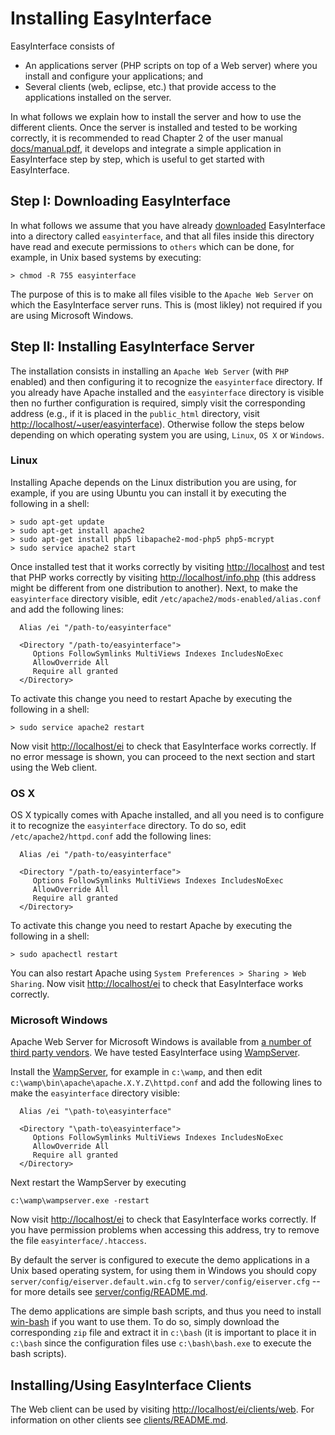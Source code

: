 # Installing EasyInterface

EasyInterface consists of 

 * An applications server (PHP scripts on top of a Web server) where you install and configure your applications; and 
 * Several clients (web, eclipse, etc.) that provide access to the applications installed on the server.

In what follows we explain how to install the server and how to use the different clients. Once the server is installed and tested to be working correctly, it is recommended to read Chapter 2 of the user manual [docs/manual.pdf](file://docs/manual.pdf), it develops and integrate a simple application in EasyInterface step by step, which is useful to get started with EasyInterface.

## Step I: Downloading EasyInterface

In what follows we assume that you have already [downloaded](http://github.com/abstools/easyinterface) EasyInterface into a directory called `easyinterface`, and that all files inside this directory have read and execute permissions to `others` which can be done, for example, in Unix based systems by executing:

	> chmod -R 755 easyinterface

The purpose of this is to make all files visible to the `Apache Web Server` on which the EasyInterface server runs. This is (most likley) not required if you are using Microsoft Windows. 

## Step II: Installing EasyInterface Server

The installation consists in installing an `Apache Web Server` (with `PHP` enabled) and then configuring it to recognize the `easyinterface` directory. If you already have Apache installed and the `easyinterface` directory is visible then no further configuration is required, simply visit the corresponding address (e.g., if it is placed in the `public_html` directory, visit [http://localhost/~user/easyinterface](http://localhost/~user/easyinterface)). Otherwise follow the steps below depending on which operating system you are using, `Linux`, `OS X` or `Windows`.


### Linux

Installing Apache depends on the Linux distribution you are using, for example, if you are using Ubuntu you can install it by executing the following in a shell:

    > sudo apt-get update
    > sudo apt-get install apache2
    > sudo apt-get install php5 libapache2-mod-php5 php5-mcrypt
    > sudo service apache2 start

Once installed test that it works correctly by visiting [http://localhost](http://localhost) and test that PHP works correctly by visiting [http://localhost/info.php](http://localhost/info.php) (this address might be different from one distribution to another). Next, to make the `easyinterface` directory visible, edit `/etc/apache2/mods-enabled/alias.conf` and add the following lines:

	  Alias /ei "/path-to/easyinterface"

	  <Directory "/path-to/easyinterface">
	     Options FollowSymlinks MultiViews Indexes IncludesNoExec
	     AllowOverride All
	     Require all granted
	  </Directory>

To activate this change you need to restart Apache by executing the following in a shell:
    
    > sudo service apache2 restart

Now visit [http://localhost/ei](http://localhost/ei) to check that EasyInterface works correctly. If no error message is shown, you can proceed to the next section and start using the Web client.

### OS X

OS X typically comes with Apache installed, and all you need is to configure it to recognize the `easyinterface` directory. To do so, edit `/etc/apache2/httpd.conf` add the following lines:

	  Alias /ei "/path-to/easyinterface"

	  <Directory "/path-to/easyinterface">
	     Options FollowSymlinks MultiViews Indexes IncludesNoExec
	     AllowOverride All
	     Require all granted
	  </Directory>

To activate this change you need to restart Apache by executing the following in a shell:
    
    > sudo apachectl restart

You can also restart Apache using `System Preferences > Sharing > Web Sharing`. Now visit [http://localhost/ei](http://localhost/ei) to check that EasyInterface works correctly.


### Microsoft Windows

Apache Web Server for Microsoft Windows is available from [a number of third party vendors](http://httpd.apache.org/docs/current/platform/windows.html#down). We have tested EasyInterface using [WampServer](http://www.wampserver.com/).

Install the [WampServer](http://www.wampserver.com/), for example in `c:\wamp`, and then edit `c:\wamp\bin\apache\apache.X.Y.Z\httpd.conf` and add the following lines to make the `easyinterface` directory visible:

	  Alias /ei "\path-to\easyinterface"

	  <Directory "\path-to\easyinterface">
	     Options FollowSymlinks MultiViews Indexes IncludesNoExec
	     AllowOverride All
	     Require all granted
	  </Directory>

Next restart the WampServer by executing

	c:\wamp\wampserver.exe -restart

Now visit [http://localhost/ei](http://localhost/ei) to check that EasyInterface works correctly. If you have permission problems when accessing this address, try to remove the file `easyinterface/.htaccess`. 

By default the server is configured to execute the demo applications in a Unix based operating system, for using them in Windows you should copy `server/config/eiserver.default.win.cfg` to `server/config/eiserver.cfg` -- for more details see [server/config/README.md](server/config/README.md). 

The demo applications are simple bash scripts, and thus you need to install [win-bash](http://win-bash.sourceforge.net/) if you want to use them. To do so, simply download the corresponding `zip` file and extract it in `c:\bash` (it is important to place it in `c:\bash` since the configuration files use `c:\bash\bash.exe`  to execute the bash scripts).


## Installing/Using EasyInterface Clients

The Web client can be used by visiting [http://localhost/ei/clients/web](http://localhost/ei/clients/web). For information on other clients see [clients/README.md](clients/README.md).
